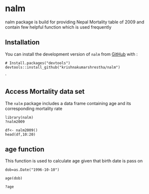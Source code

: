 # nalm

nalm package is build for providing Nepal Mortality table of 2009 and contain few helpful function which is used frequently

## Installation

You can install the development version of `nalm` from [GitHub](https://github.com/) with :

```{r}
# Install.packages("devtools")
devtools::install_github("krishnakumarshrestha/nalm")
```

\`

## Access Mortality data set

The `nalm` package includes a data frame containing age and its corresponding mortality rate

```{r}
library(nalm)
?nalm2009

df<- nalm2009()
head(df,10:20)

```

## age function

This function is used to calculate age given that birth date is pass on

```{r}
dob=as.Date("1996-10-10")

age(dob)

?age



```
